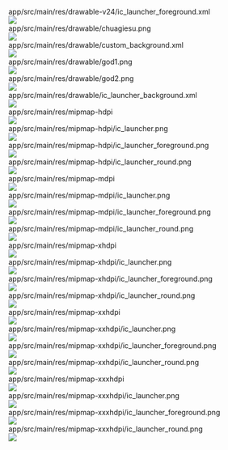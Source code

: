 app/src/main/res/drawable-v24/ic_launcher_foreground.xml  
<img src="https://github.com/azuredragon3000/googleconsole_thienchua_lovetest8121988/blob/master/app/src/main/res/drawable-v24/ic_launcher_foreground.xml" />   
app/src/main/res/drawable/chuagiesu.png  
<img src="https://github.com/azuredragon3000/googleconsole_thienchua_lovetest8121988/blob/master/app/src/main/res/drawable/chuagiesu.png" />   
app/src/main/res/drawable/custom_background.xml  
<img src="https://github.com/azuredragon3000/googleconsole_thienchua_lovetest8121988/blob/master/app/src/main/res/drawable/custom_background.xml" />   
app/src/main/res/drawable/god1.png  
<img src="https://github.com/azuredragon3000/googleconsole_thienchua_lovetest8121988/blob/master/app/src/main/res/drawable/god1.png" />   
app/src/main/res/drawable/god2.png  
<img src="https://github.com/azuredragon3000/googleconsole_thienchua_lovetest8121988/blob/master/app/src/main/res/drawable/god2.png" />   
app/src/main/res/drawable/ic_launcher_background.xml  
<img src="https://github.com/azuredragon3000/googleconsole_thienchua_lovetest8121988/blob/master/app/src/main/res/drawable/ic_launcher_background.xml" />   
app/src/main/res/mipmap-hdpi  
<img src="https://github.com/azuredragon3000/googleconsole_thienchua_lovetest8121988/blob/master/app/src/main/res/mipmap-hdpi" />   
app/src/main/res/mipmap-hdpi/ic_launcher.png  
<img src="https://github.com/azuredragon3000/googleconsole_thienchua_lovetest8121988/blob/master/app/src/main/res/mipmap-hdpi/ic_launcher.png" />   
app/src/main/res/mipmap-hdpi/ic_launcher_foreground.png  
<img src="https://github.com/azuredragon3000/googleconsole_thienchua_lovetest8121988/blob/master/app/src/main/res/mipmap-hdpi/ic_launcher_foreground.png" />   
app/src/main/res/mipmap-hdpi/ic_launcher_round.png  
<img src="https://github.com/azuredragon3000/googleconsole_thienchua_lovetest8121988/blob/master/app/src/main/res/mipmap-hdpi/ic_launcher_round.png" />   
app/src/main/res/mipmap-mdpi  
<img src="https://github.com/azuredragon3000/googleconsole_thienchua_lovetest8121988/blob/master/app/src/main/res/mipmap-mdpi" />   
app/src/main/res/mipmap-mdpi/ic_launcher.png  
<img src="https://github.com/azuredragon3000/googleconsole_thienchua_lovetest8121988/blob/master/app/src/main/res/mipmap-mdpi/ic_launcher.png" />   
app/src/main/res/mipmap-mdpi/ic_launcher_foreground.png  
<img src="https://github.com/azuredragon3000/googleconsole_thienchua_lovetest8121988/blob/master/app/src/main/res/mipmap-mdpi/ic_launcher_foreground.png" />   
app/src/main/res/mipmap-mdpi/ic_launcher_round.png  
<img src="https://github.com/azuredragon3000/googleconsole_thienchua_lovetest8121988/blob/master/app/src/main/res/mipmap-mdpi/ic_launcher_round.png" />   
app/src/main/res/mipmap-xhdpi  
<img src="https://github.com/azuredragon3000/googleconsole_thienchua_lovetest8121988/blob/master/app/src/main/res/mipmap-xhdpi" />   
app/src/main/res/mipmap-xhdpi/ic_launcher.png  
<img src="https://github.com/azuredragon3000/googleconsole_thienchua_lovetest8121988/blob/master/app/src/main/res/mipmap-xhdpi/ic_launcher.png" />   
app/src/main/res/mipmap-xhdpi/ic_launcher_foreground.png  
<img src="https://github.com/azuredragon3000/googleconsole_thienchua_lovetest8121988/blob/master/app/src/main/res/mipmap-xhdpi/ic_launcher_foreground.png" />   
app/src/main/res/mipmap-xhdpi/ic_launcher_round.png  
<img src="https://github.com/azuredragon3000/googleconsole_thienchua_lovetest8121988/blob/master/app/src/main/res/mipmap-xhdpi/ic_launcher_round.png" />   
app/src/main/res/mipmap-xxhdpi  
<img src="https://github.com/azuredragon3000/googleconsole_thienchua_lovetest8121988/blob/master/app/src/main/res/mipmap-xxhdpi" />   
app/src/main/res/mipmap-xxhdpi/ic_launcher.png  
<img src="https://github.com/azuredragon3000/googleconsole_thienchua_lovetest8121988/blob/master/app/src/main/res/mipmap-xxhdpi/ic_launcher.png" />   
app/src/main/res/mipmap-xxhdpi/ic_launcher_foreground.png  
<img src="https://github.com/azuredragon3000/googleconsole_thienchua_lovetest8121988/blob/master/app/src/main/res/mipmap-xxhdpi/ic_launcher_foreground.png" />   
app/src/main/res/mipmap-xxhdpi/ic_launcher_round.png  
<img src="https://github.com/azuredragon3000/googleconsole_thienchua_lovetest8121988/blob/master/app/src/main/res/mipmap-xxhdpi/ic_launcher_round.png" />   
app/src/main/res/mipmap-xxxhdpi  
<img src="https://github.com/azuredragon3000/googleconsole_thienchua_lovetest8121988/blob/master/app/src/main/res/mipmap-xxxhdpi" />   
app/src/main/res/mipmap-xxxhdpi/ic_launcher.png  
<img src="https://github.com/azuredragon3000/googleconsole_thienchua_lovetest8121988/blob/master/app/src/main/res/mipmap-xxxhdpi/ic_launcher.png" />   
app/src/main/res/mipmap-xxxhdpi/ic_launcher_foreground.png  
<img src="https://github.com/azuredragon3000/googleconsole_thienchua_lovetest8121988/blob/master/app/src/main/res/mipmap-xxxhdpi/ic_launcher_foreground.png" />   
app/src/main/res/mipmap-xxxhdpi/ic_launcher_round.png  
<img src="https://github.com/azuredragon3000/googleconsole_thienchua_lovetest8121988/blob/master/app/src/main/res/mipmap-xxxhdpi/ic_launcher_round.png" />   
